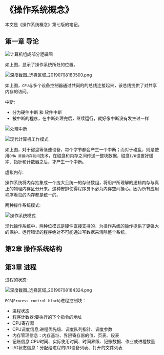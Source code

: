 # 《操作系统概念》

本文是《操作系统概念》第七版的笔记。

## 第一章 导论

![计算机组成部分逻辑图](https://img.codekissyoung.com/2019/07/08/f1f1c631d64858f3fb6e2830a77530c8.png)

如上图，显示了操作系统所处的位置。

![深度截图_选择区域_20190708180500.png](https://img.codekissyoung.com/2019/07/08/e5b15a7ee780ef6abb9c18a759b7f5df.png)

如上图，`CPU`与多个设备控制器通过共同的的总线连接起来，该总线提供了对共享内存的访问。

中断:

- 分为硬件中断 和 软件中断
- 被中断的程序，在中断处理完后，继续运行，就好像中断没有发生过一样

![处理中断](https://img.codekissyoung.com/2019/06/30/b8997be20e47fbd4d9949a9d545427bc.png)


![现代计算机工作模式](https://img.codekissyoung.com/2019/06/30/2061bc150df7601f889d96275ea73a38.png)

如上图，对于键盘等低速设备，每个字节都会产生一个中断；而对于磁盘，则是使用`DMA 直接内存访问`技术，在磁盘和内存之间传送一整块数据，磁盘`I/O`设置好缓冲、指针和计数器之后，才产生一个中断。

虚拟内存:

操作系统将内存抽象成一个庞大且统一的存储数组，将用户所理解的逻辑内存与真正的物理内存区分开来。这种安排使得程序员不必为内存空间操心。因为所有应用程序看见的内存都是统一的。

两种操作系统模式:

![操作系统模式](https://img.codekissyoung.com/2019/06/30/63df269c425cc37e707c881f3ec9aad8.png)

现代操作系统中，两种位模式是硬件直接支持的，为操作系统的操作提供了更强大的保护。运行错误的程序绝对不可能通过写数据来清除整个系统。

## 第2章 操作系统结构


## 第3章 进程

进程的状态:

![深度截图_选择区域_20190708184324.png](https://img.codekissyoung.com/2019/07/08/08fb7501fecfe3adaed4f1e8b7404835.png)

`PCB`(`Process control block`)进程控制块：

- 进程状态
- 程序计数器:要执行的下个指令的地址
- CPU寄存器
- CPU调度信息:进程优先级、调度队列指针、调度参数
- 内存管理信息：内存基址、界限寄存器的值、页表、段表
- 记账信息:CPU时间、实际使用时间、时间界限、记账数据、作业或进程数量
- I/O状态信息：分配给进程的I/O设备列表、打开的文件列表

